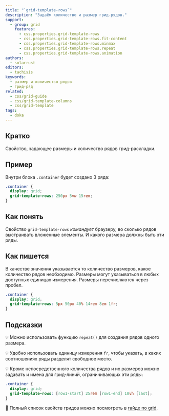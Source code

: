 ```yaml
---
title: "`grid-template-rows`"
description: "Задаём количество и размер грид-рядов."
support:
  - group: grid
    features:
      - css.properties.grid-template-rows
      - css.properties.grid-template-rows.fit-content
      - css.properties.grid-template-rows.minmax
      - css.properties.grid-template-rows.repeat
      - css.properties.grid-template-rows.animation
authors:
  - solarrust
editors:
  - tachisis
keywords:
  - размер и количество рядов
  - грид-ряд
related:
  - css/grid-guide
  - css/grid-template-columns
  - css/grid-template
tags:
  - doka
---
```


## Кратко

Свойство, задающее размеры и количество рядов грид-раскладки.

## Пример

Внутри блока `.container` будет создано 3 ряда:

```css
.container {
  display: grid;
  grid-template-rows: 250px 5vw 15rem;
}
```

## Как понять

Свойство `grid-template-rows` _командует_ браузеру, во сколько рядов выстраивать вложенные элементы. И какого размера должны быть эти ряды.

## Как пишется

В качестве значения указывается то количество размеров, какое количество рядов необходимо. Размеры могут указываться в любых доступных единицах измерения. Размеры перечисляются через пробел.

```css
.container {
  display: grid;
  grid-template-rows: 5px 50px 40% 14rem 8em 1fr;
}
```

## Подсказки

💡 Можно использовать функцию `repeat()` для создания рядов одного размера.

💡 Удобно использовать единицу измерения `fr`, чтобы указать, в каких соотношениях ряды разделят свободное место.

💡 Кроме непосредственного количества рядов и их размеров можно задавать и имена для грид-линий, ограничивающих эти ряды:

```css
.container {
  display: grid;
  grid-template-rows: [row1-start] 25rem [row1-end] 10vh [last];
}
```

<aside>

📝 Полный список свойств гридов можно посмотреть в [гайде по grid](/css/grid-guide/).

</aside>
